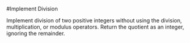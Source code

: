 #Implement Division

Implement division of two positive integers without using the division, multiplication, or modulus operators. Return the quotient as an integer, ignoring the remainder.